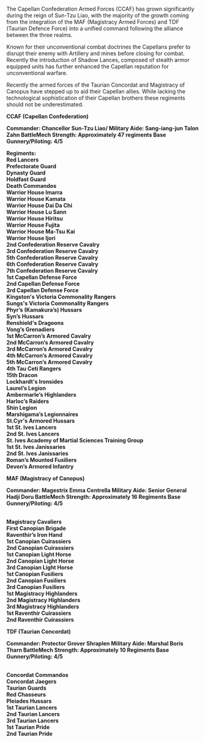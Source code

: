 The Capellan Confederation Armed Forces (CCAF) has grown significantly during the reign of Sun-Tzu Liao, with the majority of the growth coming from the integration of the MAF (Magistracy Armed Forces) and TDF (Taurian Defence Force) into a unified command following the alliance between the three realms. 

Known for their unconventional combat doctrines the Capellans prefer to disrupt their enemy with Artillery and mines before closing for combat. Recently the introduction of Shadow Lances, composed of stealth armor equipped units has further enhanced the Capellan reputation for unconventional warfare.

Recently the armed forces of the Taurian Concordat and Magistracy of Canopus have stepped up to aid their Capellan allies. While lacking the technological sophistication of their Capellan brothers these regiments should not be underestimated. 

<b>CCAF (Capellan Confederation)<b>

Commander: Chancellor Sun-Tzu Liao/
Military Aide: Sang-iang-jun Talon Zahn
BattleMech Strength: Approximately 47 regiments
Base Gunnery/Piloting: 4/5

Regiments:
<br>Red Lancers
<br>Prefectorate Guard
<br>Dynasty Guard
<br>Holdfast Guard
<br>Death Commandos
<br>Warrior House Imarra
<br>Warrior House Kamata
<br>Warrior House Dai Da Chi
<br>Warrior House Lu Sann
<br>Warrior House Hiritsu
<br>Warrior House Fujita
<br>Warrior House Ma-Tsu Kai
<br>Warrior House Ijori
<br>2nd Confederation Reserve Cavalry
<br>3rd Confederation Reserve Cavalry
<br>5th Confederation Reserve Cavalry
<br>6th Confederation Reserve Cavalry
<br>7th Confederation Reserve Cavalry
<br>1st Capellan Defense Force
<br>2nd Capellan Defense Force
<br>3rd Capellan Defense Force
<br>Kingston's Victoria Commonality Rangers
<br>Sungs's Victoria Commonality Rangers
<br>Phyr’s (Kamakura’s) Hussars
<br>Syn’s Hussars
<br>Renshield's Dragoons
<br>Vong’s Grenadiers
<br>1st McCarron’s Armored Cavalry
<br>2nd McCarron’s Armored Cavalry
<br>3rd McCarron’s Armored Cavalry
<br>4th McCarron’s Armored Cavalry
<br>5th McCarron’s Armored Cavalry
<br>4th Tau Ceti Rangers
<br>15th Dracon
<br>Lockhardt's Ironsides
<br>Laurel’s Legion
<br>Ambermarle’s Highlanders
<br>Harloc’s Raiders
<br>Shin Legion
<br>Marshigama’s Legionnaires
<br>St.Cyr's Armored Hussars
<br>1st St. Ives Lancers
<br>2nd St. Ives Lancers
<br>St. Ives Academy of Martial Sciences Training Group
<br>1st St. Ives Janissaries
<br>2nd St. Ives Janissaries
<br>Roman’s Mounted Fusiliers
<br>Devon’s Armored Infantry


<b>MAF (Magistracy of Canopus)</b>

Commander: Magestrix Emma Centrella 
Military Aide: Senior General Hadji Doru
BattleMech Strength: Approximately 16 Regiments
Base Gunnery/Piloting: 4/5

<br>Magistracy Cavaliers
<br>First Canopian Brigade
<br>Raventhir’s Iron Hand
<br>1st Canopian Cuirassiers
<br>2nd Canopian Cuirassiers
<br>1st Canopian Light Horse
<br>2nd Canopian Light Horse
<br>3rd Canopian Light Horse
<br>1st Canopian Fusiliers
<br>2nd Canopian Fusiliers
<br>3rd Canopian Fusiliers
<br>1st Magistracy Highlanders
<br>2nd Magistracy Highlanders
<br>3rd Magistracy Highlanders
<br>1st Raventhir Cuirassiers
<br>2nd Raventhir Cuirassiers


<b>TDF (Taurian Concordat)</b>

Commander: Protector Grover Shraplen 
Military Aide: Marshal Boris Tharn
BattleMech Strength: Approximately 10 Regiments
Base Gunnery/Piloting: 4/5

<br> Concordat Commandos
<br>Concordat Jaegers
<br>Taurian Guards
<br>Red Chasseurs
<br>Pleiades Hussars
<br>1st Taurian Lancers
<br>2nd Taurian Lancers
<br>3rd Taurian Lancers
<br>1st Taurian Pride
<br>2nd Taurian Pride
